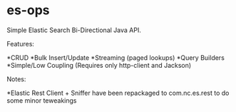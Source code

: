 # es-ops

Simple Elastic Search Bi-Directional Java API.

Features:

*CRUD
*Bulk Insert/Update
*Streaming (paged lookups)
*Query Builders
*Simple/Low Coupling (Requires only http-client and Jackson)

Notes:

*Elastic Rest Client + Sniffer have been repackaged to com.nc.es.rest to do some minor teweakings
